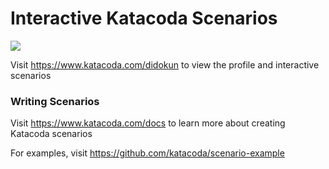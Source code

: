 # Interactive Katacoda Scenarios

[![](http://shields.katacoda.com/katacoda/didokun/count.svg)](https://www.katacoda.com/didokun "Get your profile on Katacoda.com")

Visit https://www.katacoda.com/didokun to view the profile and interactive scenarios

### Writing Scenarios
Visit https://www.katacoda.com/docs to learn more about creating Katacoda scenarios

For examples, visit https://github.com/katacoda/scenario-example
